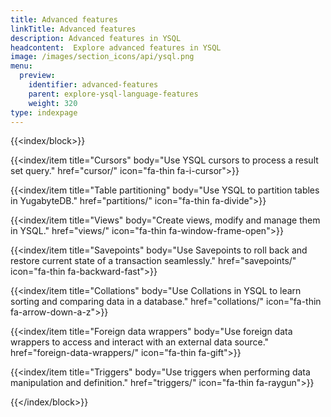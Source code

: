 ```yaml
---
title: Advanced features
linkTitle: Advanced features
description: Advanced features in YSQL
headcontent:  Explore advanced features in YSQL
image: /images/section_icons/api/ysql.png
menu:
  preview:
    identifier: advanced-features
    parent: explore-ysql-language-features
    weight: 320
type: indexpage
---
```


{{<index/block>}}

   {{<index/item
    title="Cursors"
    body="Use YSQL cursors to process a result set query."
    href="cursor/"
    icon="fa-thin fa-i-cursor">}}

   {{<index/item
    title="Table partitioning"
    body="Use YSQL to partition tables in YugabyteDB."
    href="partitions/"
    icon="fa-thin fa-divide">}}

   {{<index/item
    title="Views"
    body="Create views, modify and manage them in YSQL."
    href="views/"
    icon="fa-thin fa-window-frame-open">}}

   {{<index/item
    title="Savepoints"
    body="Use Savepoints to roll back and restore current state of a transaction seamlessly."
    href="savepoints/"
    icon="fa-thin fa-backward-fast">}}

   {{<index/item
    title="Collations"
    body="Use Collations in YSQL to learn sorting and comparing data in a database."
    href="collations/"
    icon="fa-thin fa-arrow-down-a-z">}}

   {{<index/item
    title="Foreign data wrappers"
    body="Use foreign data wrappers to access and interact with an external data source."
    href="foreign-data-wrappers/"
    icon="fa-thin fa-gift">}}

   {{<index/item
    title="Triggers"
    body="Use triggers when performing data manipulation and definition."
    href="triggers/"
    icon="fa-thin fa-raygun">}}

{{</index/block>}}
